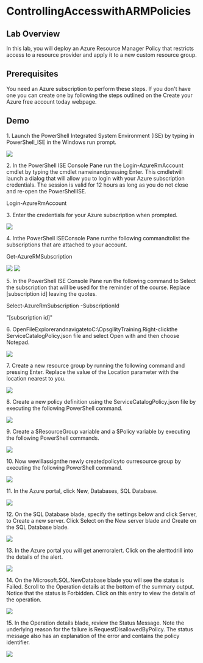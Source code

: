 <h1> ControllingAccesswithARMPolicies </h1>

<h2> Lab Overview </h2>
<p> In this lab, you will deploy an Azure Resource Manager Policy that restricts access to a resource provider and apply it to a new custom resource group.</p>
<h2>Prerequisites</h2>
<p>You need an Azure subscription to perform these steps. If you don't have one you can create one by following the steps outlined on the Create your Azure free account today webpage.</p>

<h2>Demo</h2>
<p>1. Launch the PowerShell Integrated System Environment (ISE) by typing in PowerShell_ISE in the Windows run prompt.</p>
<img src="https://codesizzlergit.blob.core.windows.net/az203-5-003/01.PNG"/>
<p>2. In the PowerShell ISE Console Pane run the Login-AzureRmAccount cmdlet by typing the cmdlet nameinandpressing Enter. This cmdletwill launch a dialog that will allow you to login with your Azure subscription credentials. The session is valid for 12 hours as long as you do not close and re-open the PowerShellISE. </p>
	<p>Login-AzureRmAccount</p>
<p>3. Enter the credentials for your Azure subscription when prompted.</p>
<img src="https://codesizzlergit.blob.core.windows.net/az203-5-003/02.PNG"/>
<p>4. Inthe PowerShell ISEConsole Pane runthe following commandtolist the subscriptions that are attached to your account.</p>
	<p>Get-AzureRMSubscription</p>
<img src="https://codesizzlergit.blob.core.windows.net/az203-5-003/03.PNG"/>

<img src="https://codesizzlergit.blob.core.windows.net/az203-5-003/04.PNG"/>
<p>5. In the PowerShell ISE Console Pane run the following command to Select the subscription that will be used for the reminder of the course. Replace [subscription id] leaving the quotes.</p>
	<p>Select-AzureRmSubscription -SubscriptionId</p>
	<p>"[subscription id]"</p>
<p>6. OpenFileExplorerandnavigatetoC:\OpsgilityTraining.Right-clickthe ServiceCatalogPolicy.json file and select Open with and then choose Notepad.</p>
<img src="https://codesizzlergit.blob.core.windows.net/az203-5-003/05.PNG"/>
<p>7. Create a new resource group by running the following command and pressing Enter. Replace the value of the Location parameter with the location nearest to you.</p>
<img src="https://codesizzlergit.blob.core.windows.net/az203-5-003/06.PNG"/>
<p>8. Create a new policy definition using the ServiceCatalogPolicy.json file by executing the following PowerShell command.</p>
<img src="https://codesizzlergit.blob.core.windows.net/az203-5-003/07.PNG"/>
<p>9. Create a $ResourceGroup variable and a $Policy variable by executing the following PowerShell commands.</p>
<img src="https://codesizzlergit.blob.core.windows.net/az203-5-003/08.PNG"/>
<p>10. Now wewillassignthe newly createdpolicyto ourresource group by executing the following PowerShell command.</p>
<img src="https://codesizzlergit.blob.core.windows.net/az203-5-003/09.PNG"/>
<p>11. In the Azure portal, click New, Databases, SQL Database.</p>
<img src="https://codesizzlergit.blob.core.windows.net/az203-5-003/10.PNG"/>
<p>12. On the SQL Database blade, specify the settings below and click Server, to Create a new server. Click Select on the New server blade and Create on the SQL Database blade.</p>
<img src="https://codesizzlergit.blob.core.windows.net/az203-5-003/11.PNG"/>
<p>13. In the Azure portal you will get anerroralert. Click on the alerttodrill into the details of the alert.</p>
<img src="https://codesizzlergit.blob.core.windows.net/az203-5-003/12.PNG"/>
<p>14. On the Microsoft.SQL.NewDatabase blade you will see the status is Failed. Scroll to the Operation details at the bottom of the summary output. Notice that the status is Forbidden. Click on this entry to view the details of the operation.</p>
<img src="https://codesizzlergit.blob.core.windows.net/az203-5-003/13.PNG"/>
<p>15. In the Operation details blade, review the Status Message. Note the underlying reason for the failure is RequestDisallowedByPolicy. The status message also has an explanation of the error and contains the policy identifier.</p>
<img src="https://codesizzlergit.blob.core.windows.net/az203-5-003/14.PNG"/>
 
